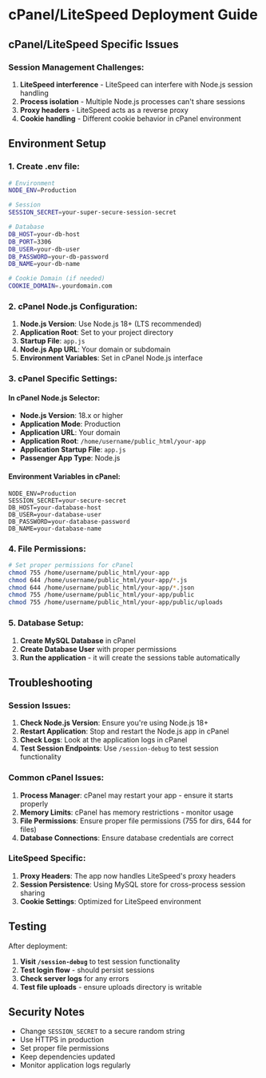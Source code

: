 # cPanel/LiteSpeed Deployment Guide

## cPanel/LiteSpeed Specific Issues

### Session Management Challenges:
1. **LiteSpeed interference** - LiteSpeed can interfere with Node.js session handling
2. **Process isolation** - Multiple Node.js processes can't share sessions
3. **Proxy headers** - LiteSpeed acts as a reverse proxy
4. **Cookie handling** - Different cookie behavior in cPanel environment

## Environment Setup

### 1. Create .env file:

```bash
# Environment
NODE_ENV=Production

# Session
SESSION_SECRET=your-super-secure-session-secret

# Database
DB_HOST=your-db-host
DB_PORT=3306
DB_USER=your-db-user
DB_PASSWORD=your-db-password
DB_NAME=your-db-name

# Cookie Domain (if needed)
COOKIE_DOMAIN=.yourdomain.com
```

### 2. cPanel Node.js Configuration:

1. **Node.js Version**: Use Node.js 18+ (LTS recommended)
2. **Application Root**: Set to your project directory
3. **Startup File**: `app.js`
4. **Node.js App URL**: Your domain or subdomain
5. **Environment Variables**: Set in cPanel Node.js interface

### 3. cPanel Specific Settings:

#### In cPanel Node.js Selector:
- **Node.js Version**: 18.x or higher
- **Application Mode**: Production
- **Application URL**: Your domain
- **Application Root**: `/home/username/public_html/your-app`
- **Application Startup File**: `app.js`
- **Passenger App Type**: Node.js

#### Environment Variables in cPanel:
```
NODE_ENV=Production
SESSION_SECRET=your-secure-secret
DB_HOST=your-database-host
DB_USER=your-database-user
DB_PASSWORD=your-database-password
DB_NAME=your-database-name
```

### 4. File Permissions:

```bash
# Set proper permissions for cPanel
chmod 755 /home/username/public_html/your-app
chmod 644 /home/username/public_html/your-app/*.js
chmod 644 /home/username/public_html/your-app/*.json
chmod 755 /home/username/public_html/your-app/public
chmod 755 /home/username/public_html/your-app/public/uploads
```

### 5. Database Setup:

1. **Create MySQL Database** in cPanel
2. **Create Database User** with proper permissions
3. **Run the application** - it will create the sessions table automatically

## Troubleshooting

### Session Issues:

1. **Check Node.js Version**: Ensure you're using Node.js 18+
2. **Restart Application**: Stop and restart the Node.js app in cPanel
3. **Check Logs**: Look at the application logs in cPanel
4. **Test Session Endpoints**: Use `/session-debug` to test session functionality

### Common cPanel Issues:

1. **Process Manager**: cPanel may restart your app - ensure it starts properly
2. **Memory Limits**: cPanel has memory restrictions - monitor usage
3. **File Permissions**: Ensure proper file permissions (755 for dirs, 644 for files)
4. **Database Connections**: Ensure database credentials are correct

### LiteSpeed Specific:

1. **Proxy Headers**: The app now handles LiteSpeed's proxy headers
2. **Session Persistence**: Using MySQL store for cross-process session sharing
3. **Cookie Settings**: Optimized for LiteSpeed environment

## Testing

After deployment:

1. **Visit `/session-debug`** to test session functionality
2. **Test login flow** - should persist sessions
3. **Check server logs** for any errors
4. **Test file uploads** - ensure uploads directory is writable

## Security Notes

- Change `SESSION_SECRET` to a secure random string
- Use HTTPS in production
- Set proper file permissions
- Keep dependencies updated
- Monitor application logs regularly 
